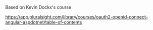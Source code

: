 Based on Kevin Dockx's course

https://app.pluralsight.com/library/courses/oauth2-openid-connect-angular-aspdotnet/table-of-contents
